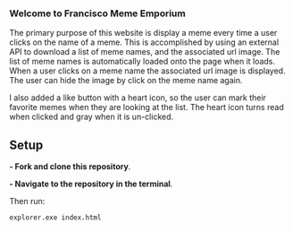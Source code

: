 ### Welcome to Francisco Meme Emporium

The primary purpose of this website is display a meme every time a user clicks on the name of a meme. This is accomplished by using an external API to download a list of meme names, and the associated url image. The list of meme names is automatically loaded onto the page when it loads. When a user clicks on a meme name the associated url image is displayed. The user can hide the image by click on the meme name again. 

I also added a like button with a heart icon, so the user can mark their favorite memes when they are looking at the list. The heart icon turns read when clicked and gray when it is un-clicked. 

## Setup
**- Fork and clone this repository**.

**- Navigate to the repository in the terminal**.

Then run:
```sh
explorer.exe index.html
```